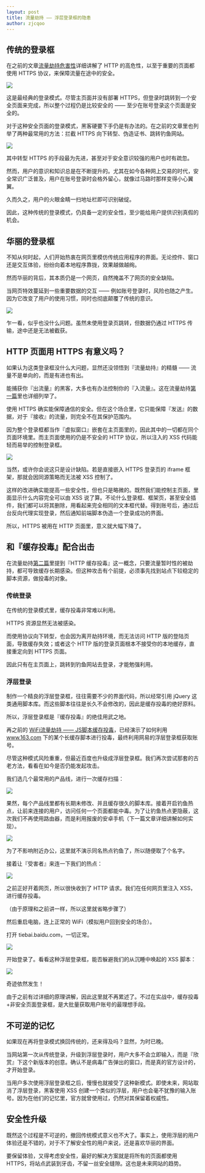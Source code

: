 ```yaml
---
layout: post
title: 流量劫持 —— 浮层登录框的隐患
author: zjcqoo
---
```



## 传统的登录框

在之前的文章[流量劫持危害性](http://fex.baidu.com/blog/2014/04/traffic-hijack-2/)详细讲解了 HTTP 的高危性，以至于重要的页面都使用 HTTPS 协议，来保障流量在途中的安全。

<div class="post-img"><img src="/img/danger-behind-popup-login-dialog/traditional-login.png" style="max-width:840px;" /></div>

这是最经典的登录模式。尽管主页面并没有部署 HTTPS，但登录时跳转到一个安全页面来完成，所以整个过程仍是比较安全的 —— 至少在账号登录这个页面是安全的。

对于这种安全页面的登录模式，黑客硬要下手仍是有办法的。在之前的文章里也列举了两种最常用的方法：拦截 HTTPS 向下转型、伪造证书、跳转钓鱼网站。

<div class="post-img"><img src="/img/danger-behind-popup-login-dialog/traditional-danger.png" style="max-width:840px;" /></div>

其中转型 HTTPS 的手段最为先进，甚至对于安全意识较强的用户也时有疏忽。

然而，用户的意识和知识总是在不断提升的。尤其在如今各种网上交易的时代，安全常识广泛普及，用户在账号登录时会格外留心，就像过马路时那样变得小心翼翼。

久而久之，用户的火眼金睛一扫地址栏即可识别破绽。

因此，这种传统的登录模式，仍具备一定的安全性，至少能给用户提供识别真假的机会。


## 华丽的登录框

不知从何时起，人们开始热衷在网页里模仿传统应用程序的界面。无论控件、窗口还是交互体验，纷纷向着本地程序靠拢，效果越做越绚。

然而华丽的背后，其本质仍是一个网页，自然掩盖不了网页的安全缺陷。

当网页特效蔓延到一些重要数据的交互 —— 例如账号登录时，风险也随之产生。因为它改变了用户的使用习惯，同时也彻底颠覆了传统的意识。

<div class="post-img"><img src="/img/danger-behind-popup-login-dialog/modern-login.png" style="max-width:840px;" /></div>

乍一看，似乎也没什么问题。虽然未使用登录页跳转，但数据仍通过 HTTPS 传输，途中还是无法被截获。


## HTTP 页面用 HTTPS 有意义吗？

如果认为这类登录框没什么大问题，显然还没领悟到『流量劫持』的精髓 —— 流量不是单向的，而是有进也有出。

能捕获你『出流量』的黑客，大多也有办法控制你的『入流量』。这在流量劫持[第一篇](http://fex.baidu.com/blog/2014/04/traffic-hijack/)里也详细列举了。

使用 HTTPS 确实能保障通信的安全。但在这个场合里，它只能保障『发送』的数据，对于『接收』的流量，则完全不在其保护范围内。

因为整个登录框都当作『虚拟窗口』嵌套在主页面里的，因此其中的一切都在同个页面环境里。而主页面使用的仍是不安全的 HTTP 协议，所以注入的 XSS 代码能轻而易举的控制登录框。

<div class="post-img"><img src="/img/danger-behind-popup-login-dialog/modern-login-inject.png" style="max-width:840px;" /></div>

当然，或许你会说这只是设计缺陷。若是直接嵌入 HTTPS 登录页的 iframe 框架，那就会因同源策略而无法被 XSS 控制了。

这样的改进确实能提高一些安全性，但也只是略微的。既然我们能控制主页面，里面显示什么内容完全可以由 XSS 说了算。不论什么登录框、框架页，甚至安全插件，我们都可以将其删除，用看起来完全相同的文本框代替。得到账号后，通过后台反向代理实现登录，然后通知前端脚本伪造一个登录成功的界面。

所以，HTTPS 被用在 HTTP 页面里，意义就大幅下降了。


## 和『缓存投毒』配合出击

在流量劫持[第二篇](http://fex.baidu.com/blog/2014/04/traffic-hijack-2/)里提到『HTTP 缓存投毒』这一概念，只要流量暂时性的被劫持，都可导致缓存长期感染。但这种攻击有个前提，必须事先找到站点下较稳定的脚本资源，做投毒的对象。

### 传统登录

在传统的登录模式里，缓存投毒非常难以利用。

HTTPS 资源显然无法被感染。

而使用协议向下转型，也会因为离开劫持环境，而无法访问 HTTP 版的登陆页面，导致缓存失效；或者这个 HTTP 版的登录页面根本不接受你的本地缓存，直接重定向到 HTTPS 页面。

因此只有在主页面上，跳转到钓鱼网站去登录，才能勉强利用。


### 浮层登录

制作一个精良的浮层登录框，往往需要不少的界面代码，所以经常引用 jQuery 这类通用脚本库。而这些脚本往往是长久不会修改的，因此是缓存投毒的绝好原料。

所以，浮层登录框是『缓存投毒』的绝佳用武之地。

再之前的 [WiFi流量劫持 —— JS脚本缓存投毒](http://www.cnblogs.com/index-html/p/wifi_hijack_3.html)，已经演示了如何利用 www.163.com 下的某个长缓存脚本进行投毒，最终利用网易的浮层登录框获取账号。

尽管这种模式风险重重，但最近百度也升级成浮层登录框。我们再次尝试那套的古老方法，看看在如今是否仍能发起攻击。

我们选几个最常用的产品线，进行一次缓存扫描：

<div class="post-img"><img src="/img/danger-behind-popup-login-dialog/cache-sniffer.png" style="max-width:840px;" /></div>

果然，每个产品线里都有长期未修改、并且缓存很久的脚本库。接着开启钓鱼热点，让前来连接的用户，访问任何一个页面都能中毒。为了让钓鱼热点更隐蔽，这次我们不再使用路由器，而是利用报废的安卓手机（下一篇文章详细讲解如何实现）。

<div class="post-img"><img src="/img/danger-behind-popup-login-dialog/phishing-wifi.jpg" style="max-width:840px;" /></div>

为了不影响附近办公，这里就不演示同名热点钓鱼了，所以随便取了个名字。

接着让『受害者』来连一下我们的热点：

<div class="post-img"><img src="/img/danger-behind-popup-login-dialog/connect-wifi.jpg" style="max-width:840px;" /></div>

之前正好开着网页，所以很快收到了 HTTP 请求。我们在任何网页里注入 XSS，进行缓存投毒。

（由于原理和之前讲一样，所以这里就省略步骤了）

然后重启电脑，连上正常的 WiFi（模拟用户回到安全的场合）。

打开 tiebai.baidu.com，一切正常。

<div class="post-img"><img src="/img/danger-behind-popup-login-dialog/tieba.jpg" style="max-width:840px;" /></div>

开始登录了。看看这种浮层登录框，能否躲避我们的从沉睡中唤起的 XSS 脚本：

<div class="post-img"><img src="/img/danger-behind-popup-login-dialog/tieba-poisoning.jpg" style="max-width:840px;" /></div>

奇迹依然发生！

由于之前有过详细的原理讲解，因此这里就不再累述了。不过在实战中，缓存投毒+非安全页面登录框，是大批量获取用户账号的最理想手段。



## 不可逆的记忆

如果现在再将登录模式换回传统的，还来得及吗？显然，为时已晚。

当网站第一次从传统登录，升级到浮层登录时，用户大多不会立即输入，而是『欣赏』下这个新版本的创意。确认不是病毒广告弹出的窗口，而是真的官方设计的，才开始登录。

当用户多次使用浮层登录框之后，慢慢也就接受了这种新模式。即使未来，网站取消了浮层登录，黑客使用 XSS 创建一个类似的浮层，用户也会毫不犹豫的输入账号。因为在他们的记忆里，官方就曾使用过，仍然对其保留着权威性。


## 安全性升级

既然这个过程是不可逆的，撤回传统模式意义也不大了。事实上，使用浮层的用户体验还是不错的，对于不了解安全性的用户来说，还是喜欢华丽的界面。

要保留体验，又得考虑安全性，最好的解决方案就是将所有的页面都使用 HTTPS，将站点武装到牙齿，不留一丝安全缝隙。这也是未来网站的趋势。
